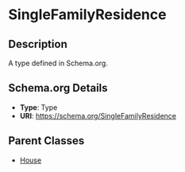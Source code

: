 # SingleFamilyResidence

## Description
A type defined in Schema.org.

## Schema.org Details
- **Type**: Type
- **URI**: https://schema.org/SingleFamilyResidence

## Parent Classes
- [House](../House.md)

